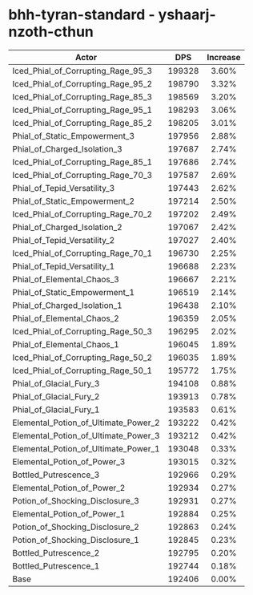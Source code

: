 # bhh-tyran-standard - yshaarj-nzoth-cthun
| Actor | DPS | Increase |
|---|:---:|:---:|
|Iced_Phial_of_Corrupting_Rage_95_3|199328|3.60%|
|Iced_Phial_of_Corrupting_Rage_95_2|198790|3.32%|
|Iced_Phial_of_Corrupting_Rage_85_3|198569|3.20%|
|Iced_Phial_of_Corrupting_Rage_95_1|198293|3.06%|
|Iced_Phial_of_Corrupting_Rage_85_2|198205|3.01%|
|Phial_of_Static_Empowerment_3|197956|2.88%|
|Phial_of_Charged_Isolation_3|197687|2.74%|
|Iced_Phial_of_Corrupting_Rage_85_1|197686|2.74%|
|Iced_Phial_of_Corrupting_Rage_70_3|197587|2.69%|
|Phial_of_Tepid_Versatility_3|197443|2.62%|
|Phial_of_Static_Empowerment_2|197214|2.50%|
|Iced_Phial_of_Corrupting_Rage_70_2|197202|2.49%|
|Phial_of_Charged_Isolation_2|197067|2.42%|
|Phial_of_Tepid_Versatility_2|197027|2.40%|
|Iced_Phial_of_Corrupting_Rage_70_1|196730|2.25%|
|Phial_of_Tepid_Versatility_1|196688|2.23%|
|Phial_of_Elemental_Chaos_3|196667|2.21%|
|Phial_of_Static_Empowerment_1|196519|2.14%|
|Phial_of_Charged_Isolation_1|196438|2.10%|
|Phial_of_Elemental_Chaos_2|196359|2.05%|
|Iced_Phial_of_Corrupting_Rage_50_3|196295|2.02%|
|Phial_of_Elemental_Chaos_1|196045|1.89%|
|Iced_Phial_of_Corrupting_Rage_50_2|196035|1.89%|
|Iced_Phial_of_Corrupting_Rage_50_1|195772|1.75%|
|Phial_of_Glacial_Fury_3|194108|0.88%|
|Phial_of_Glacial_Fury_2|193913|0.78%|
|Phial_of_Glacial_Fury_1|193583|0.61%|
|Elemental_Potion_of_Ultimate_Power_2|193222|0.42%|
|Elemental_Potion_of_Ultimate_Power_3|193212|0.42%|
|Elemental_Potion_of_Ultimate_Power_1|193048|0.33%|
|Elemental_Potion_of_Power_3|193015|0.32%|
|Bottled_Putrescence_3|192966|0.29%|
|Elemental_Potion_of_Power_2|192934|0.27%|
|Potion_of_Shocking_Disclosure_3|192931|0.27%|
|Elemental_Potion_of_Power_1|192884|0.25%|
|Potion_of_Shocking_Disclosure_2|192863|0.24%|
|Potion_of_Shocking_Disclosure_1|192845|0.23%|
|Bottled_Putrescence_2|192795|0.20%|
|Bottled_Putrescence_1|192744|0.18%|
|Base|192406|0.00%|
